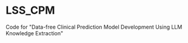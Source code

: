 # LSS_CPM
Code for "Data-free Clinical Prediction Model Development Using LLM Knowledge Extraction"
